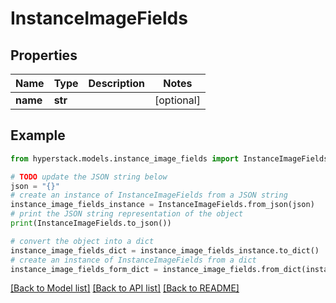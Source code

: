 # InstanceImageFields


## Properties

Name | Type | Description | Notes
------------ | ------------- | ------------- | -------------
**name** | **str** |  | [optional] 

## Example

```python
from hyperstack.models.instance_image_fields import InstanceImageFields

# TODO update the JSON string below
json = "{}"
# create an instance of InstanceImageFields from a JSON string
instance_image_fields_instance = InstanceImageFields.from_json(json)
# print the JSON string representation of the object
print(InstanceImageFields.to_json())

# convert the object into a dict
instance_image_fields_dict = instance_image_fields_instance.to_dict()
# create an instance of InstanceImageFields from a dict
instance_image_fields_form_dict = instance_image_fields.from_dict(instance_image_fields_dict)
```
[[Back to Model list]](../README.md#documentation-for-models) [[Back to API list]](../README.md#documentation-for-api-endpoints) [[Back to README]](../README.md)


